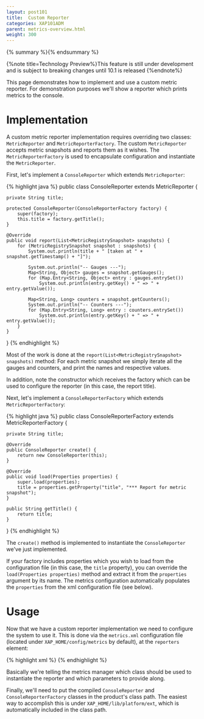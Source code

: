 ```yaml
---
layout: post101
title:  Custom Reporter
categories: XAP101ADM
parent: metrics-overview.html
weight: 300
---
```


{% summary %}{% endsummary %}

{%note title=Technology Preview%}This feature is still under development and is subject to breaking changes until 10.1 is released {%endnote%}

This page demonstrates how to implement and use a custom metric reporter. For demonstration purposes we'll show a reporter which prints metrics to the console.

# Implementation

A custom metric reporter implementation requires overriding two classes: `MetricReporter` and `MetricReporterFactory`. The custom `MetricReporter` accepts metric snapshots and reports them as it wishes. The `MetricReporterFactory` is used to encapsulate configuration and instantiate the `MetricReporter`.

First, let's implement a `ConsoleReporter` which extends `MetricReporter`:

{% highlight java %}
public class ConsoleReporter extends MetricReporter {

    private String title;

    protected ConsoleReporter(ConsoleReporterFactory factory) {
        super(factory);
        this.title = factory.getTitle();
    }

    @Override
    public void report(List<MetricRegistrySnapshot> snapshots) {
        for (MetricRegistrySnapshot snapshot : snapshots) {
            System.out.println(title + " [taken at " + snapshot.getTimestamp() + "]");

            System.out.println("-- Gauges ---");
            Map<String, Object> gauges = snapshot.getGauges();
            for (Map.Entry<String, Object> entry : gauges.entrySet())
                System.out.println(entry.getKey() + " => " + entry.getValue());

            Map<String, Long> counters = snapshot.getCounters();
            System.out.println("-- Counters ---");
            for (Map.Entry<String, Long> entry : counters.entrySet())
                System.out.println(entry.getKey() + " => " + entry.getValue());
        }
    }
}
{% endhighlight %}

Most of the work is done at the `report(List<MetricRegistrySnapshot> snapshots)` method: For each metric snapshot we simply iterate all the gauges and counters, and print the names and respective values.

In addition, note the constructor which receives the factory which can be used to configure the reporter (in this case, the report title).

Next, let's implement a `ConsoleReporterFactory` which extends `MetricReporterFactory`:

{% highlight java %}
public class ConsoleReporterFactory extends MetricReporterFactory<ConsoleReporter> {

    private String title;

    @Override
    public ConsoleReporter create() {
        return new ConsoleReporter(this);
    }

    @Override
    public void load(Properties properties) {
        super.load(properties);
        title = properties.getProperty("title", "*** Report for metric snapshot");
    }

    public String getTitle() {
        return title;
    }
}
{% endhighlight %}

The `create()` method is implemented to instantiate the `ConsoleReporter` we've just implemented.

If your factory includes properties which you wish to load from the configuration file (in this case, the `title` property), you can override the `load(Properties properties)` method and extract it from the `properties` argument by its name. The metrics configuration automatically populates the `properties` from the xml configuration file (see below).

# Usage

Now that we have a custom reporter implementation we need to configure the system to use it. This is done via the `metrics.xml` configuration file (located under `XAP_HOME/config/metrics` by default), at the `reporters` element:

{% highlight xml %}
<metrics-configuration>
    <reporters>
        <reporter name="console" factory-class="com.gigaspaces.demo.ConsoleReporterFactory">
            <property name="title" value="Some Custom Title"/>
        </reporter>
    </reporters>
</metrics-configuration>
{% endhighlight %}

Basically we're telling the metrics manager which class should be used to instantiate the reporter and which parameters to provide along.

Finally, we'll need to put the compiled `ConsoleReporter` and `ConsoleReporterFactory` classes in the product's class path. The easiest way to accomplish this is under `XAP_HOME/lib/platform/ext`, which is automatically included in the class path.
